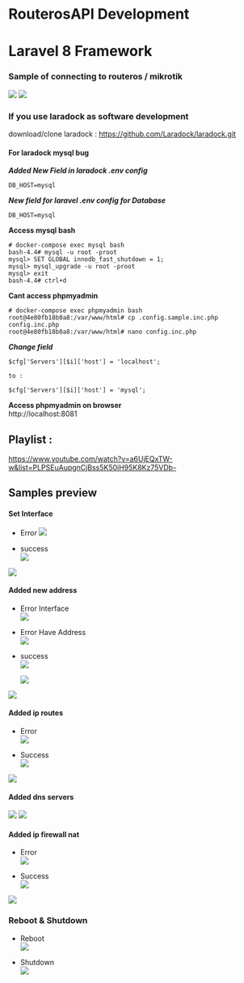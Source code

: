 # RouterosAPI Development
# Laravel 8 Framework

### Sample of connecting to routeros / mikrotik  
<img src="https://raw.githubusercontent.com/codesyariah122/new-laravel-routeros-api/main/documentation-preview/make-routeros-connection.png"/>  

<img src="https://raw.githubusercontent.com/codesyariah122/new-laravel-routeros-api/main/documentation-preview/webfig.png"/>


### If you use laradock as software development
download/clone laradock : https://github.com/Laradock/laradock.git 


#### For laradock mysql bug  
***Added New Field in laradock .env config***  
```
DB_HOST=mysql
```  

***New field for laravel .env config for Database***  
```
DB_HOST=mysql
```

**Access mysql bash**  
```
# docker-compose exec mysql bash
bash-4.4# mysql -u root -proot
mysql> SET GLOBAL innodb_fast_shutdown = 1;
mysql> mysql_upgrade -u root -proot
mysql> exit
bash-4.4# ctrl+d
```  

**Cant access phpmyadmin**  
```
# docker-compose exec phpmyadmin bash
root@4e80fb18b0a8:/var/www/html# cp .config.sample.inc.php config.inc.php
root@4e80fb18b0a8:/var/www/html# nano config.inc.php
```  
***Change field***  
```
$cfg['Servers'][$i]['host'] = 'localhost';

to : 

$cfg['Servers'][$i]['host'] = 'mysql';
```  

**Access phpmyadmin on browser**  
http://localhost:8081



## Playlist :  
https://www.youtube.com/watch?v=a6UjEQxTW-w&list=PLPSEuAupgnCjBss5K50iH95K8Kz75VDb-  


## Samples preview  
#### Set Interface  
- Error 
	<img src="https://raw.githubusercontent.com/codesyariah122/new-laravel-routeros-api/main/documentation-preview/add-interface/error.png"/>  

- success  
	<img src="https://raw.githubusercontent.com/codesyariah122/new-laravel-routeros-api/main/documentation-preview/add-interface/success.png"/>  

<img src="https://raw.githubusercontent.com/codesyariah122/new-laravel-routeros-api/main/documentation-preview/add-interface/webfig.png"/>  


#### Added new address  
- Error Interface  
	<img src="https://raw.githubusercontent.com/codesyariah122/new-laravel-routeros-api/main/documentation-preview/add-ip-address/error-interface.png"/>
- Error Have Address  
	<img src="https://raw.githubusercontent.com/codesyariah122/new-laravel-routeros-api/main/documentation-preview/add-ip-address/error-interface-have-address.png"/>

- success  
	<img src="https://raw.githubusercontent.com/codesyariah122/new-laravel-routeros-api/main/documentation-preview/add-ip-address/success1.png"/>  

	<img src="https://raw.githubusercontent.com/codesyariah122/new-laravel-routeros-api/main/documentation-preview/add-ip-address/success1.png"/>

<img src="https://raw.githubusercontent.com/codesyariah122/new-laravel-routeros-api/main/documentation-preview/add-ip-address/webfig.png"/>  


#### Added ip routes  
- Error  
	<img src="https://raw.githubusercontent.com/codesyariah122/new-laravel-routeros-api/main/documentation-preview/add-ip-route/error.png"/>

- Success  
	<img src="https://raw.githubusercontent.com/codesyariah122/new-laravel-routeros-api/main/documentation-preview/add-ip-route/success.png"/>  

<img src="https://raw.githubusercontent.com/codesyariah122/new-laravel-routeros-api/main/documentation-preview/add-ip-route/webfig.png"/>  


#### Added dns servers    
<img src="https://raw.githubusercontent.com/codesyariah122/new-laravel-routeros-api/main/documentation-preview/add-dns-servers/success.png"/>

<img src="https://raw.githubusercontent.com/codesyariah122/new-laravel-routeros-api/main/documentation-preview/add-dns-servers/webfig.png"/>  

#### Added ip firewall nat  
- Error  
	<img src="https://raw.githubusercontent.com/codesyariah122/new-laravel-routeros-api/main/documentation-preview/add-ip-firewall-nat/error.png"/>

- Success  
	<img src="https://raw.githubusercontent.com/codesyariah122/new-laravel-routeros-api/main/documentation-preview/add-ip-firewall-nat/success.png"/>  
<img src="https://raw.githubusercontent.com/codesyariah122/new-laravel-routeros-api/main/documentation-preview/add-ip-firewall-nat/webfig.png"/>  

### Reboot & Shutdown  
- Reboot  
	<img src="https://github.com/codesyariah122/new-laravel-routeros-api/blob/main/documentation-preview/reboot.gif?raw=true"/>  

- Shutdown  
	<img src="https://github.com/codesyariah122/new-laravel-routeros-api/blob/main/documentation-preview/shutdown.gif?raw=true"/>
